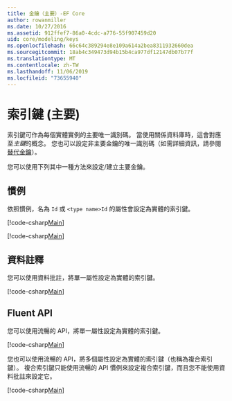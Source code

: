 ```yaml
---
title: 金鑰（主要）-EF Core
author: rowanmiller
ms.date: 10/27/2016
ms.assetid: 912ffef7-86a0-4cdc-a776-55f907459d20
uid: core/modeling/keys
ms.openlocfilehash: 66c64c389294e8e109a614a2bea8311932660dea
ms.sourcegitcommit: 18ab4c349473d94b15b4ca977df12147db07b77f
ms.translationtype: MT
ms.contentlocale: zh-TW
ms.lasthandoff: 11/06/2019
ms.locfileid: "73655940"
---
```

# <a name="keys-primary"></a>索引鍵 (主要)

索引鍵可作為每個實體實例的主要唯一識別碼。 當使用關係資料庫時，這會對應至*主鍵*的概念。 您也可以設定非主要金鑰的唯一識別碼（如需詳細資訊，請參閱[替代金鑰](alternate-keys.md)）。

您可以使用下列其中一種方法來設定/建立主要金鑰。

## <a name="conventions"></a>慣例

依照慣例，名為 `Id` 或 `<type name>Id` 的屬性會設定為實體的索引鍵。

[!code-csharp[Main](../../../samples/core/Modeling/Conventions/KeyId.cs?name=KeyId&highlight=3)]

[!code-csharp[Main](../../../samples/core/Modeling/Conventions/KeyTypeNameId.cs?name=KeyIdhighlight=3)]

## <a name="data-annotations"></a>資料註釋

您可以使用資料批註，將單一屬性設定為實體的索引鍵。

[!code-csharp[Main](../../../samples/core/Modeling/DataAnnotations/KeySingle.cs?highlight=13)]

## <a name="fluent-api"></a>Fluent API

您可以使用流暢的 API，將單一屬性設定為實體的索引鍵。

[!code-csharp[Main](../../../samples/core/Modeling/FluentAPI/KeySingle.cs?highlight=11,12)]

您也可以使用流暢的 API，將多個屬性設定為實體的索引鍵（也稱為複合索引鍵）。 複合索引鍵只能使用流暢的 API 慣例來設定複合索引鍵，而且您不能使用資料批註來設定它。

[!code-csharp[Main](../../../samples/core/Modeling/FluentAPI/KeyComposite.cs?highlight=11,12)]
